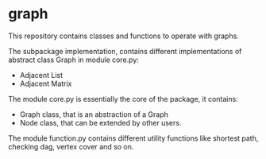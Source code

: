 # graph
This repository contains classes and functions to operate with graphs.

The subpackage implementation, contains different implementations of abstract class Graph in module core.py:
  - Adjacent List
  - Adjacent Matrix

The module core.py is essentially the core of the package, it contains:
  - Graph class, that is an abstraction of a Graph
  - Node class, that can be extended by other users.

The module function.py contains different utility functions like shortest path, checking dag, vertex cover and so on.
